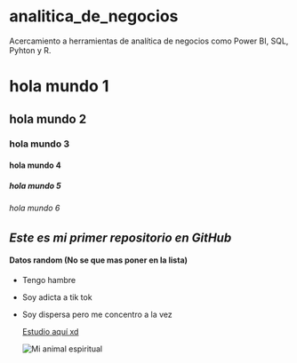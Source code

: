# analitica_de_negocios
Acercamiento a herramientas de analítica de negocios como Power BI, SQL, Pyhton y R.

# hola mundo 1
## hola mundo 2
### hola mundo 3
#### hola mundo 4
##### hola mundo 5
###### hola mundo 6

## ***Este es mi primer repositorio en GitHub***

#### Datos random (No se que mas poner en la lista)
* Tengo hambre
* Soy adicta a tik tok
* Soy dispersa pero me concentro a la vez

  [Estudio aquí xd](https://www.uexternado.edu.co/)

  ![Mi animal espiritual](https://www.elsoldetijuana.com.mx/incoming/7h4hk6-kesikesiperrito.jpg/ALTERNATES/LANDSCAPE_768/Kesikesiperrito.jpg)

